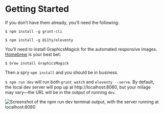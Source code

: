 # Getting Started

If you don’t have them already, you’ll need the following:

`$ npm install -g grunt-cli`

`$ npm install -g @11ty/eleventy`

You’ll need to install GraphicsMagick for the automated responsive images. [Homebrew](https://brew.sh/) is your best bet:

`$ brew install GraphicsMagick`

Then a spry `npm install` and you should be in business.

`$ npm run dev` will run both `grunt watch` and `eleventy --serve`. By default, the local dev server will pop up at http://localhost:8080, but your milage may vary—the URL will be in the output of running `dev`.

![Screenshot of the `npm run dev` terminal output, with the server running at localhost:8080](https://matmarquis.com/_assets/img/filp-dev.jpg)